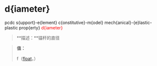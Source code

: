 # d{iameter}
pcdc s{upport}-e{lement} c{onstitutive}-m{odel} mech{anical}-{e}lastic-plastic prop{erty} <span style='color: red;'>d{iameter}</span>
> **描述：**锚杆的直径

> 
> **值：**
> 
> f（[float](数据类型/float/)，）

